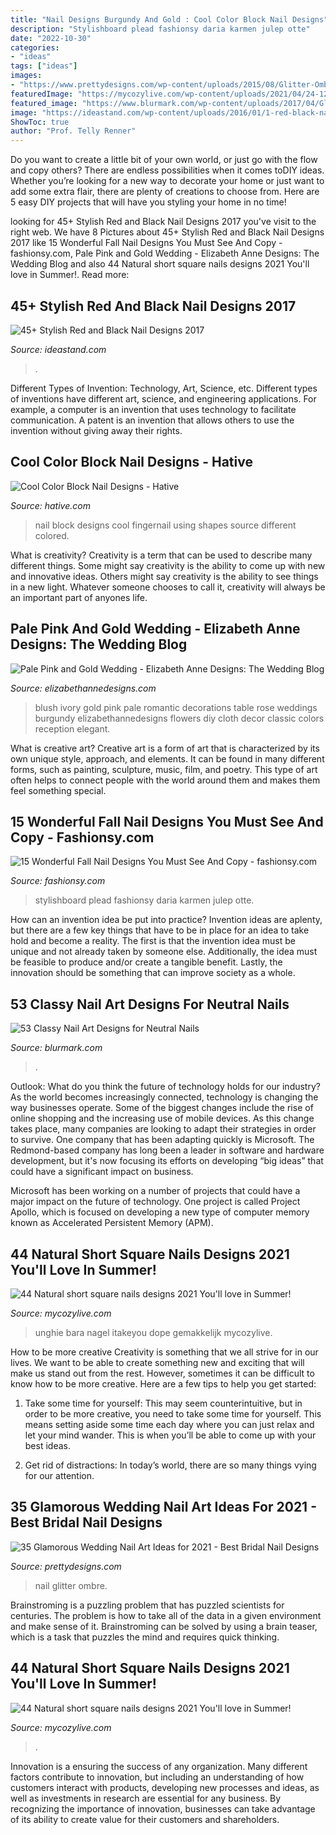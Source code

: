 ```yaml
---
title: "Nail Designs Burgundy And Gold : Cool Color Block Nail Designs"
description: "Stylishboard plead fashionsy daria karmen julep otte"
date: "2022-10-30"
categories:
- "ideas"
tags: ["ideas"]
images:
- "https://www.prettydesigns.com/wp-content/uploads/2015/08/Glitter-Ombre-Wedding-Nail-Idea.jpg"
featuredImage: "https://mycozylive.com/wp-content/uploads/2021/04/24-12.jpg"
featured_image: "https://www.blurmark.com/wp-content/uploads/2017/04/Glitter-Nails.jpg"
image: "https://ideastand.com/wp-content/uploads/2016/01/1-red-black-nail-designs.jpg"
ShowToc: true
author: "Prof. Telly Renner"
---
```



Do you want to create a little bit of your own world, or just go with the flow and copy others? There are endless possibilities when it comes toDIY ideas. Whether you’re looking for a new way to decorate your home or just want to add some extra flair, there are plenty of creations to choose from. Here are 5 easy DIY projects that will have you styling your home in no time!

	

		
looking for 45+ Stylish Red and Black Nail Designs 2017 you've visit to the right web. We have 8 Pictures about 45+ Stylish Red and Black Nail Designs 2017 like 15 Wonderful Fall Nail Designs You Must See And Copy - fashionsy.com, Pale Pink and Gold Wedding - Elizabeth Anne Designs: The Wedding Blog and also 44 Natural short square nails designs 2021 You&#039;ll love in Summer!. Read more:
		
    
## 45+ Stylish Red And Black Nail Designs 2017

<img loading=lazy src="https://ideastand.com/wp-content/uploads/2016/01/1-red-black-nail-designs.jpg" onerror="this.onerror=null;this.src='https://tse3.mm.bing.net/th?id=OIP.uS62w6WUeEDQhB9GgV1lsAHaHa&amp;pid=15.1';" alt="45+ Stylish Red and Black Nail Designs 2017">

_Source: ideastand.com_

>. 

	

Different Types of Invention: Technology, Art, Science, etc.
Different types of inventions have different art, science, and engineering applications. For example, a computer is an invention that uses technology to facilitate communication. A patent is an invention that allows others to use the invention without giving away their rights.

    
## Cool Color Block Nail Designs - Hative

<img loading=lazy src="https://hative.com/wp-content/uploads/2014/11/color-block-nail-designs/6-color-block-nail-designs.jpg" onerror="this.onerror=null;this.src='https://tse4.mm.bing.net/th?id=OIP.zCgub5iwRDbvFUFMhhvCMQHaLH&amp;pid=15.1';" alt="Cool Color Block Nail Designs - Hative">

_Source: hative.com_

>nail block designs cool fingernail using shapes source different colored. 

	

What is creativity?
Creativity is a term that can be used to describe many different things. Some might say creativity is the ability to come up with new and innovative ideas. Others might say creativity is the ability to see things in a new light. Whatever someone chooses to call it, creativity will always be an important part of anyones life.

    
## Pale Pink And Gold Wedding - Elizabeth Anne Designs: The Wedding Blog

<img loading=lazy src="http://www.elizabethannedesigns.com/blog/wp-content/uploads/2014/07/Pale-Pink-and-Gold-Wedding.jpg" onerror="this.onerror=null;this.src='https://tse2.mm.bing.net/th?id=OIP.s76y0LkTbtm4NjRPmr0u0QHaLH&amp;pid=15.1';" alt="Pale Pink and Gold Wedding - Elizabeth Anne Designs: The Wedding Blog">

_Source: elizabethannedesigns.com_

>blush ivory gold pink pale romantic decorations table rose weddings burgundy elizabethannedesigns flowers diy cloth decor classic colors reception elegant. 

	

What is creative art?
Creative art is a form of art that is characterized by its own unique style, approach, and elements. It can be found in many different forms, such as painting, sculpture, music, film, and poetry. This type of art often helps to connect people with the world around them and makes them feel something special.

    
## 15 Wonderful Fall Nail Designs You Must See And Copy - Fashionsy.com

<img loading=lazy src="https://fashionsy.com/wp-content/uploads/2015/10/nail-323.0-630x840.jpg" onerror="this.onerror=null;this.src='https://tse2.mm.bing.net/th?id=OIP.hR-bstSEYY5o--UmfOs68AHaJ4&amp;pid=15.1';" alt="15 Wonderful Fall Nail Designs You Must See And Copy - fashionsy.com">

_Source: fashionsy.com_

>stylishboard plead fashionsy daria karmen julep otte. 

	

How can an invention idea be put into practice?
Invention ideas are aplenty, but there are a few key things that have to be in place for an idea to take hold and become a reality. The first is that the invention idea must be unique and not already taken by someone else. Additionally, the idea must be feasible to produce and/or create a tangible benefit. Lastly, the innovation should be something that can improve society as a whole.

    
## 53 Classy Nail Art Designs For Neutral Nails

<img loading=lazy src="https://www.blurmark.com/wp-content/uploads/2017/04/Glitter-Nails.jpg" onerror="this.onerror=null;this.src='https://tse1.mm.bing.net/th?id=OIP.tdy226DhBC-wg5cPlFTh-wHaHa&amp;pid=15.1';" alt="53 Classy Nail Art Designs for Neutral Nails">

_Source: blurmark.com_

>. 

	

Outlook: What do you think the future of technology holds for our industry?
As the world becomes increasingly connected, technology is changing the way businesses operate. Some of the biggest changes include the rise of online shopping and the increasing use of mobile devices. As this change takes place, many companies are looking to adapt their strategies in order to survive. 
One company that has been adapting quickly is Microsoft. The Redmond-based company has long been a leader in software and hardware development, but it's now focusing its efforts on developing “big ideas” that could have a significant impact on business. 

Microsoft has been working on a number of projects that could have a major impact on the future of technology. One project is called Project Apollo, which is focused on developing a new type of computer memory known as Accelerated Persistent Memory (APM).

    
## 44 Natural Short Square Nails Designs 2021 You&#039;ll Love In Summer!

<img loading=lazy src="https://mycozylive.com/wp-content/uploads/2021/04/24-12.jpg" onerror="this.onerror=null;this.src='https://tse4.mm.bing.net/th?id=OIP.6hD_wInuY7Tjzwn_hRCt-AHaLH&amp;pid=15.1';" alt="44 Natural short square nails designs 2021 You&#039;ll love in Summer!">

_Source: mycozylive.com_

>unghie bara nagel itakeyou dope gemakkelijk mycozylive. 

	

How to be more creative
Creativity is something that we all strive for in our lives. We want to be able to create something new and exciting that will make us stand out from the rest. However, sometimes it can be difficult to know how to be more creative. Here are a few tips to help you get started:
1. Take some time for yourself: This may seem counterintuitive, but in order to be more creative, you need to take some time for yourself. This means setting aside some time each day where you can just relax and let your mind wander. This is when you’ll be able to come up with your best ideas.

2. Get rid of distractions: In today’s world, there are so many things vying for our attention.

    
## 35 Glamorous Wedding Nail Art Ideas For 2021 - Best Bridal Nail Designs

<img loading=lazy src="https://www.prettydesigns.com/wp-content/uploads/2015/08/Glitter-Ombre-Wedding-Nail-Idea.jpg" onerror="this.onerror=null;this.src='https://tse2.mm.bing.net/th?id=OIP.9rnKNxwY9ErXOFXC44kNwgHaLG&amp;pid=15.1';" alt="35 Glamorous Wedding Nail Art Ideas for 2021 - Best Bridal Nail Designs">

_Source: prettydesigns.com_

>nail glitter ombre. 

	

Brainstroming is a puzzling problem that has puzzled scientists for centuries. The problem is how to take all of the data in a given environment and make sense of it. Brainstroming can be solved by using a brain teaser, which is a task that puzzles the mind and requires quick thinking.

    
## 44 Natural Short Square Nails Designs 2021 You&#039;ll Love In Summer!

<img loading=lazy src="https://mycozylive.com/wp-content/uploads/2021/04/14-14-768x1152.jpg" onerror="this.onerror=null;this.src='https://tse4.mm.bing.net/th?id=OIP.iDkQdcY0km0TVNIkwjYSRQHaLH&amp;pid=15.1';" alt="44 Natural short square nails designs 2021 You&#039;ll love in Summer!">

_Source: mycozylive.com_

>. 

	

Innovation is a ensuring the success of any organization. Many different factors contribute to innovation, but including an understanding of how customers interact with products, developing new processes and ideas, as well as investments in research are essential for any business. By recognizing the importance of innovation, businesses can take advantage of its ability to create value for their customers and shareholders.

